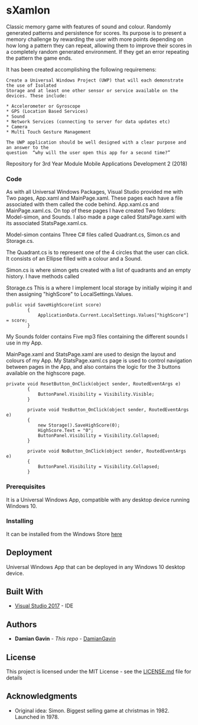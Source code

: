 
# sXamlon

Classic memory game with features of sound and colour. Randomly generated patterns and persistence for scores. Its purpose is to
present a memory challenge by rewarding the user with more points depending on how long a pattern they can repeat, allowing them 
to improve their scores in a completely random generated environment. If they get an error repeating the pattern the game ends.


It has been created accomplishing the following requiremens:
```
Create a Universal Windows Project (UWP) that will each demonstrate the use of Isolated 
Storage and at least one other sensor or service available on the devices. These include: 

* Accelerometer or Gyroscope 
* GPS (Location Based Services)
* Sound
* Network Services (connecting to server for data updates etc)
* Camera
* Multi Touch Gesture Management

The UWP application should be well designed with a clear purpose and an answer to the 
question  “why will the user open this app for a second time?”
```
Repository for 3rd Year Module Mobile Applications Development 2 (2018)

### Code
As with all Universal Windows Packages, Visual Studio provided me with Two pages, App.xaml and 
MainPage.xaml. These pages each have a file associated with them called the code behind.
App.xaml.cs and MainPage.xaml.cs.
On top of these pages I have created Two folders: Model-simon, and Sounds. I also made a page 
called StatsPage.xaml with its associated StatsPage.xaml.cs.

Model-simon contains Three C# files called Quadrant.cs, Simon.cs and Storage.cs. 

The Quadrant.cs is to represent one of the 4 circles that the user can click. It consists of 
an Ellipse filled with a colour and a Sound.

Simon.cs is where simon gets created with a list of quadrants and an empty history. I have methods 
called 

Storage.cs
This is a where I implement local storage by initially wiping it and then assigning "highScore"
to LocalSettings.Values.
```
public void SaveHighScore(int score)
		{
			ApplicationData.Current.LocalSettings.Values["highScore"] = score;
		}
```
My Sounds folder contains Five mp3 files containing the different sounds I use in my App.

MainPage.xaml and StatsPage.xaml are used to design the layout and colours of my App. 
My StatsPage.xaml.cs page is used to control navigation between pages in the App, and also
contains the logic for the 3 buttons available on the highscore page.
```
private void ResetButton_OnClick(object sender, RoutedEventArgs e)
		{
			ButtonPanel.Visibility = Visibility.Visible;
		}

		private void YesButton_OnClick(object sender, RoutedEventArgs e)
		{
			new Storage().SaveHighScore(0);
			HighScore.Text = "0";
			ButtonPanel.Visibility = Visibility.Collapsed;
		}

		private void NoButton_OnClick(object sender, RoutedEventArgs e)
		{
			ButtonPanel.Visibility = Visibility.Collapsed;
		} 
```


### Prerequisites

It is a Universal Windows App, compatible with any desktop device running Windows 10. 

### Installing

It can be installed from the Windows Store [here](https://www.microsoft.com/store/apps/9N30D04KFWSD)

## Deployment

Universal Windows App that can be deployed in any Windows 10 desktop device.


## Built With

* [Visual Studio 2017](https://www.visualstudio.com/downloads/) - IDE

## Authors

* **Damian Gavin** - *This repo* - [DamianGavin](https://github.com/DamianGavin/UniversalWindowsProject/) 

## License

This project is licensed under the MIT License - see the [LICENSE.md](LICENSE.md) file for details

## Acknowledgments

* Original idea: Simon. Biggest selling game at christmas in 1982. Launched in 1978.


